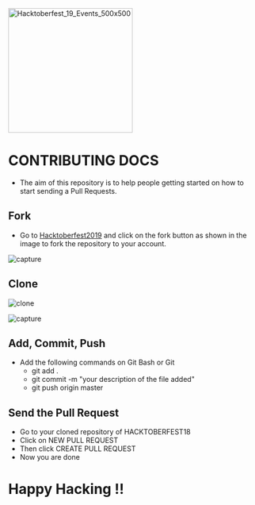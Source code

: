 <img width="251" alt="Hacktoberfest_19_Events_500x500" src="https://user-images.githubusercontent.com/29935993/64358452-1e769a00-d024-11e9-9bb0-85255a8cdd81.png">

# CONTRIBUTING DOCS

* The aim of this repository is to help people getting started on how to start sending a Pull Requests.

## Fork

* Go to [Hacktoberfest2019](https://github.com/ambujraj/hacktoberfest2019/) and click on the fork button as shown in the image to fork the repository to your account.


![capture](https://user-images.githubusercontent.com/29935993/44449918-1c09f380-a60d-11e8-95aa-461c97ef4565.PNG)


## Clone

![clone](https://user-images.githubusercontent.com/29935993/44450483-b3237b00-a60e-11e8-85c4-eb7d81c3c0da.png)

![capture](https://user-images.githubusercontent.com/29935993/44450799-74da8b80-a60f-11e8-9cc1-198c6d560012.PNG)


## Add, Commit, Push

* Add the following commands on Git Bash or Git
  * git add .
  * git commit -m "your description of the file added"
  * git push origin master

## Send the Pull Request

* Go to your cloned repository of HACKTOBERFEST18
* Click on NEW PULL REQUEST
* Then click CREATE PULL REQUEST
* Now you are done

# Happy Hacking !!
